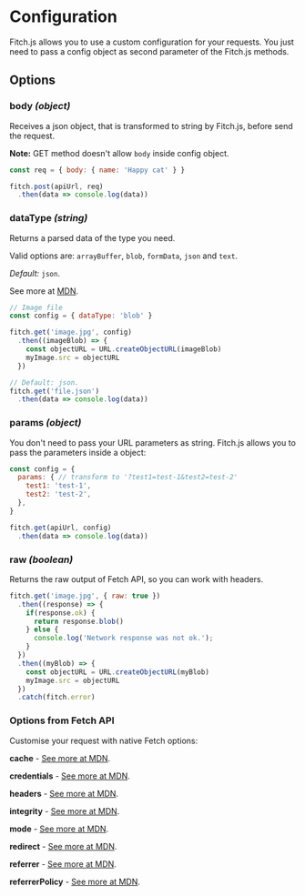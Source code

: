 # Configuration

Fitch.js allows you to use a custom configuration for your requests. You just need to pass a config object as second parameter of the Fitch.js methods.

## Options

### **body** *(object)*

Receives a json object, that is transformed to string by Fitch.js, before send the request.

**Note:** GET method doesn't allow `body` inside config object.

```js
const req = { body: { name: 'Happy cat' } }

fitch.post(apiUrl, req)
  .then(data => console.log(data))
```

### **dataType** *(string)*

Returns a parsed data of the type you need.

Valid options are: `arrayBuffer`, `blob`, `formData`, `json` and `text`.

*Default:* `json`.

See more at [MDN](https://developer.mozilla.org/en-US/docs/Web/API/Body).

```js
// Image file
const config = { dataType: 'blob' }

fitch.get('image.jpg', config)
  .then((imageBlob) => {
    const objectURL = URL.createObjectURL(imageBlob)
    myImage.src = objectURL
  })

// Default: json.
fitch.get('file.json')
  .then(data => console.log(data))
```

### **params** *(object)*

You don't need to pass your URL parameters as string. Fitch.js allows you to pass the parameters inside a object:

```js
const config = {
  params: { // transform to '?test1=test-1&test2=test-2'
    test1: 'test-1',
    test2: 'test-2',
  },
}

fitch.get(apiUrl, config)
  .then(data => console.log(data))
```

### **raw** *(boolean)*

Returns the raw output of Fetch API, so you can work with headers.

```js
fitch.get('image.jpg', { raw: true })
  .then((response) => {
    if(response.ok) {
      return response.blob()
    } else {
      console.log('Network response was not ok.');
    }
  })
  .then((myBlob) => {
    const objectURL = URL.createObjectURL(myBlob)
    myImage.src = objectURL
  })
  .catch(fitch.error)
```

### Options from Fetch API

Customise your request with native Fetch options:

**cache** - [See more at MDN](https://developer.mozilla.org/en-US/docs/Web/API/Request/cache).

**credentials** - [See more at MDN](https://developer.mozilla.org/en-US/docs/Web/API/GlobalFetch/fetch).

**headers** - [See more at MDN](https://developer.mozilla.org/en-US/docs/Web/API/Request/headers).

**integrity** - [See more at MDN](https://developer.mozilla.org/en-US/docs/Web/API/GlobalFetch/fetch).

**mode** - [See more at MDN](https://developer.mozilla.org/en-US/docs/Web/API/Request/mode).

**redirect** - [See more at MDN](https://developer.mozilla.org/en-US/docs/Web/API/GlobalFetch/fetch).

**referrer** - [See more at MDN](https://developer.mozilla.org/en-US/docs/Web/API/GlobalFetch/fetch).

**referrerPolicy** - [See more at MDN](https://developer.mozilla.org/en-US/docs/Web/API/GlobalFetch/fetch).
